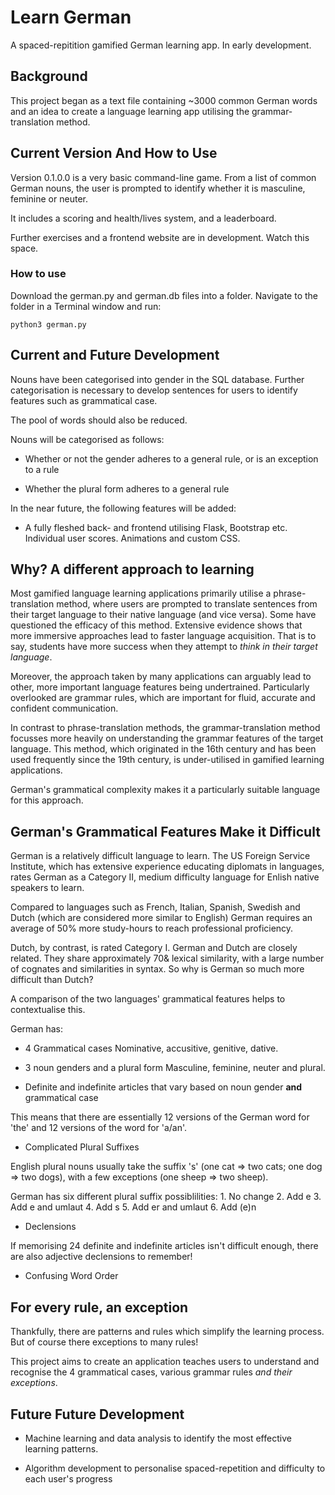 # Learn German

A spaced-repitition gamified German learning app. In early development.


## Background

This project began as a text file containing ~3000 common German words and an idea to create a language learning app utilising the grammar-translation method.

## Current Version And How to Use

Version 0.1.0.0 is a very basic command-line game. From a list of common German nouns, the user is prompted to identify whether it is masculine, feminine or neuter.

It includes a scoring and health/lives system, and a leaderboard.

Further exercises and a frontend website are in development. Watch this space.

### How to use

Download the german.py and german.db files into a folder. Navigate to the folder in a Terminal window and run:  

    python3 german.py


## Current and Future Development

Nouns have been categorised into gender in the SQL database. Further categorisation is necessary to develop sentences for users to identify features such as grammatical case. 

The pool of words should also be reduced.

Nouns will be categorised as follows:

* Whether or not the gender adheres to a general rule, or is an exception to a rule


* Whether the plural form adheres to a general rule


In the near future, the following features will be added:

* A fully fleshed back- and frontend utilising Flask, Bootstrap etc. Individual user scores. Animations and custom CSS. 


## Why? A different approach to learning

Most gamified language learning applications primarily utilise a phrase-translation method, where users are prompted to translate sentences from their target language to their native language (and vice versa). Some have questioned the efficacy of this method. Extensive evidence shows that more immersive approaches lead to faster language acquisition. That is to say, students have more success when they attempt to *think in their target language*.

Moreover, the approach taken by many applications can arguably lead to other, more important language features being undertrained. Particularly overlooked are grammar rules, which are important for fluid, accurate and confident communication. 

In contrast to phrase-translation methods, the grammar-translation method focusses more heavily on understanding the grammar features of the target language. This method, which originated in the 16th century and has been used frequently since the 19th century, is under-utilised in gamified learning applications. 

German's grammatical complexity makes it a particularly suitable language for this approach.


## German's Grammatical Features Make it Difficult

German is a relatively difficult language to learn. The US Foreign Service Institute, which has extensive experience educating diplomats in languages, rates German as a Category II, medium difficulty language for Enlish native speakers to learn. 

Compared to languages such as French, Italian, Spanish, Swedish and Dutch (which are considered more similar to English) German requires an average of 50% more study-hours to reach professional proficiency.

Dutch, by contrast, is rated Category I. German and Dutch are closely related. They share approximately 70& lexical similarity, with a large number of cognates and similarities in syntax. So why is German so much more difficult than Dutch?

A comparison of the two languages' grammatical features helps to contextualise this.

German has:

* 4 Grammatical cases
Nominative, accusitive, genitive, dative.


* 3 noun genders and a plural form
Masculine, feminine, neuter and plural.


* Definite and indefinite articles that vary based on noun gender **and** grammatical case

This means that there are essentially 12 versions of the German word for 'the' and 12 versions of the word for 'a/an'. 


* Complicated Plural Suffixes

English plural nouns usually take the suffix 's' (one cat => two cats; one dog => two dogs), with a few exceptions (one sheep => two sheep). 

German has six different plural suffix possiblilities:
    1. No change
    2. Add e
    3. Add e and umlaut
    4. Add s
    5. Add er and umlaut
    6. Add (e)n


* Declensions

If memorising 24 definite and indefinite articles isn't difficult enough, there are also adjective declensions to remember!


* Confusing Word Order



## For every rule, an exception

Thankfully, there are patterns and rules which simplify the learning process. But of course there exceptions to many rules!

This project aims to create an application teaches users to understand and recognise the 4 grammatical cases, various grammar rules *and their exceptions*. 



## Future Future Development 

* Machine learning and data analysis to identify the most effective learning patterns. 

* Algorithm development to personalise spaced-repetition and difficulty to each user's progress
